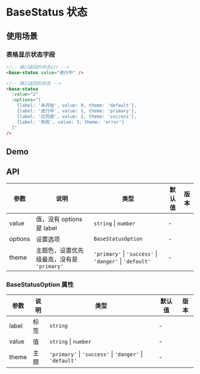# BaseStatus 状态

## 使用场景

### 表格显示状态字段

```html
<!-- 接口返回的状态str -->
<base-status value="进行中" />

<!-- 接口返回的状态 -->
<base-status
  :value="2"
  :options="[
    {label: '未开始', value: 0, theme: 'default'},
    {label: '进行中', value: 1, theme: 'primary'},
    {label: '已完成', value: 2, theme: 'success'},
    {label: '失败', value: 3, theme: 'error'}
  ]"
/>
```

## Demo

<preview path="./base-status-demo.vue" title="基本使用"></preview>

## API

| 参数    | 说明                                       | 类型                                                    | 默认值 | 版本 |
| ------- | ------------------------------------------ | ------------------------------------------------------- | ------ | ---- |
| value   | 值，没有 options 是 label                  | `string` \| `number`                                    | \-     |      |
| options | 设置选项                                   | `BaseStatusOption`                                      | \-     |      |
| theme   | 主题色，设置优先级最高，没有是 `'primary'` | `'primary'` \| `'success'` \| `'danger'` \| `'default'` | \-     |      |

### BaseStatusOption 属性

| 参数  | 说明 | 类型                                                    | 默认值 | 版本 |
| ----- | ---- | ------------------------------------------------------- | ------ | ---- |
| label | 标签 | `string`                                                | \-     |      |
| value | 值   | `string` \| `number`                                    | \-     |      |
| theme | 主题 | `'primary'` \| `'success'` \| `'danger'` \| `'default'` | \-     |      |
